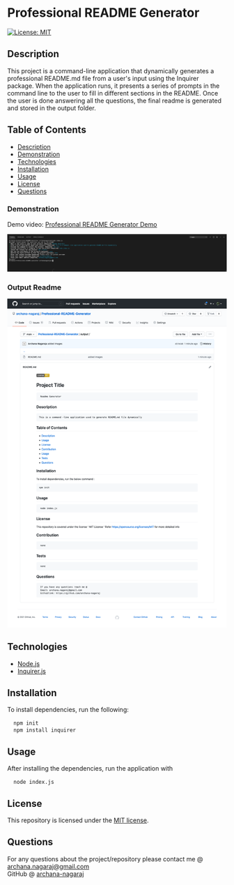 # Professional README Generator

[![License: MIT](https://img.shields.io/github/license/tiffany-brand/professional-README-generator?style=plastic)](./LICENSE)


## Description

This project is a command-line application that dynamically generates a professional README.md file from a user's input using the Inquirer package. When the application runs, it presents a series of prompts in the command line to the user to fill in different sections in the README. Once the user is done answering all the questions, the final readme is generated and stored in the output folder.

## Table of Contents

* [Description](#description)
* [Demonstration](#demonstration)
* [Technologies](#technologies)
* [Installation](#installation)
* [Usage](#usage)
* [License](#license)
* [Questions](#questions)

### Demonstration

Demo video: [Professional README Generator Demo](https://youtu.be/GWOUJAWg_Ow)

![terminal-screen](./images/prompts.png)

### Output Readme
![demo-readme-screen](./images/generatedREADME.png)


## Technologies

* [Node.js](https://nodejs.org/)
* [Inquirer.js](https://www.npmjs.com/package/inquirer)

## Installation

To install dependencies, run the following:

      
      npm init
      npm install inquirer
      

## Usage

After installing the dependencies, run the application with 


      node index.js


## License

This repository is licensed under the [MIT license](./LICENSE).


## Questions

For any questions about the project/repository please contact me @ [archana.nagaraj@gmail.com](mailto:archana.nagaraj@gmail.com) </br>
GitHub @ [archana-nagaraj](https://github.com/archana-nagaraj) 
